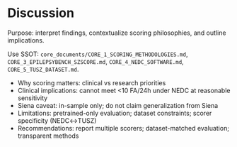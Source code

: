 # Discussion

Purpose: interpret findings, contextualize scoring philosophies, and outline implications.

Use SSOT: `core_documents/CORE_1_SCORING_METHODOLOGIES.md`, `CORE_3_EPILEPSYBENCH_SZSCORE.md`, `CORE_4_NEDC_SOFTWARE.md`, `CORE_5_TUSZ_DATASET.md`.

- Why scoring matters: clinical vs research priorities
- Clinical implications: cannot meet <10 FA/24h under NEDC at reasonable sensitivity
- Siena caveat: in-sample only; do not claim generalization from Siena
- Limitations: pretrained-only evaluation; dataset constraints; scorer specificity (NEDC↔TUSZ)
- Recommendations: report multiple scorers; dataset-matched evaluation; transparent methods
